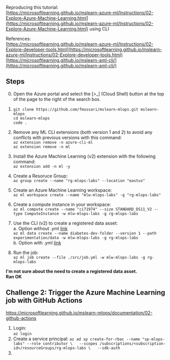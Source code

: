 
Reproducing this tutorial:   
[https://microsoftlearning.github.io/mslearn-azure-ml/Instructions/02-Explore-Azure-Machine-Learning.html](https://microsoftlearning.github.io/mslearn-azure-ml/Instructions/02-Explore-Azure-Machine-Learning.html)
using CLI  
  
References:  
[https://microsoftlearning.github.io/mslearn-azure-ml/Instructions/02-Explore-developer-tools.html](https://microsoftlearning.github.io/mslearn-azure-ml/Instructions/02-Explore-developer-tools.html)  
[https://microsoftlearning.github.io/mslearn-aml-cli/](https://microsoftlearning.github.io/mslearn-aml-cli/)

## Steps

0. Open the Azure portal and select the [>_] (Cloud Shell) button at the top of the page to the right of the search box.

1. ```
   git clone https://github.com/fmussari/mslearn-mlops.git mslearn-mlops
   cd mslearn-mlops
   code .
   ```
  
2. Remove any ML CLI extensions (both version 1 and 2) to avoid any conflicts with previous versions with this command:  
   `az extension remove -n azure-cli-ml`  
   `az extension remove -n ml`

3. Install the Azure Machine Learning (v2) extension with the following command:  
   `az extension add -n ml -y`
  
4. Create a Resoruce Group:  
  `az group create --name "rg-mlops-labs" --location "eastus"`

5. Create an Azure Machine Learning workspace:  
  `az ml workspace create --name "mlw-mlops-labs" -g "rg-mlops-labs"`

6. Create a compute instance in your workspace:  
   `az ml compute create --name "ci71974" --size STANDARD_DS11_V2 --type ComputeInstance -w mlw-mlops-labs -g rg-mlops-labs`  
  
7. Use the CLI (v2) to create a registered data asset:  
  a. Option without .yml [link](https://learn.microsoft.com/en-us/cli/azure/ml/data?view=azure-cli-latest#az-ml-data-create)  
    `az ml data create --name diabetes-dev-folder --version 1 --path experimentation/data -w mlw-mlops-labs -g rg-mlops-labs`  
  b. Option with .yml [link](https://learn.microsoft.com/en-us/azure/machine-learning/reference-yaml-data?view=azureml-api-2)  

8. Run the job:  
   `az ml job create --file ./src/job.yml -w mlw-mlops-labs -g rg-mlops-labs`
  
**I'm not sure about the need to create a registered data asset.**  
**Ran OK**

## Challenge 2: Trigger the Azure Machine Learning job with GitHub Actions
https://microsoftlearning.github.io/mslearn-mlops/documentation/02-github-actions  

1. Login:  
   `az login`  
3. Create a service principal:
   `az ad sp create-for-rbac --name "sp-mlops-labs" --role contributor \  
                              --scopes /subscriptions/<subscription-id>/resourceGroups/rg-mlops-labs \  
                              --sdk-auth`  
4. 

